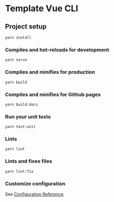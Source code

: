 # Template Vue CLI

## Project setup
```
yarn install
```

### Compiles and hot-reloads for development
```
yarn serve
```

### Compiles and minifies for production
```
yarn build
```

### Compiles and minifies for Github pages
```
yarn build:docs
```

### Run your unit tests
```
yarn test:unit
```

### Lints
```
yarn lint
```

### Lints and fixes files
```
yarn lint:fix
```

### Customize configuration
See [Configuration Reference](https://cli.vuejs.org/config/).
